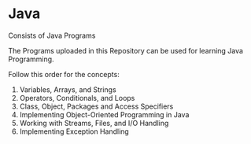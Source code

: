 # Java
Consists of Java Programs

The Programs uploaded in this Repository can be used for learning Java Programming.

Follow this order for the concepts:
1. Variables, Arrays, and Strings
2. Operators, Conditionals, and Loops
3. Class, Object, Packages and Access Specifiers
4. Implementing Object-Oriented Programming in Java
5. Working with Streams, Files, and I/O Handling
6. Implementing Exception Handling
